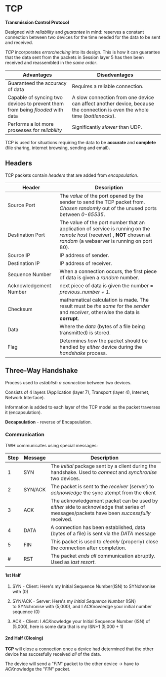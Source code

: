# TCP

**Transmission Control Protocol**

Designed with *reliability* and *guarantee* in mind:
 reserves a constant connection between two devices for the time needed for the data to be sent and received.

*TCP* incorporates *errorchecking* into its design.
 This is how it can guarantee that the data sent from the packets in Session layer 5 has then been received and reassembled in the *same order*.

| Advantages                                                                    | Disadvantages                                                                                                               |
| ----------------------------------------------------------------------------- | --------------------------------------------------------------------------------------------------------------------------- |
| Guaranteed the accuracy of data                                               | Requires a reliable connection.                                                                                             |
| Capable of syncing two devices to prevent them from being *flooded* with data | A slow connection from one device can affect another device, because the connection is even the whole time (*bottlenecks*). |
| Performs a lot more prosesses for *reliability*                               | Significantly *slower* than UDP.                                                                                            |

TCP is used for situations requiring the data to be **accurate** and **complete** (file sharing, internet browsing, sending and email).

## Headers

TCP packets contain *headers* that are added from *encapsulation*.

| **Header**             | **Description**                                                                                                                                                          |
| ---------------------- | ------------------------------------------------------------------------------------------------------------------------------------------------------------------------ |
| Source Port            | The *value* of the port opened by the sender to send the TCP packet from. *Chosen randomly* out of the unused ports between *0-65535*.                                   |
| Destination Port       | The value of the port number that an application of service is running on the *remote host* (receiver) , **NOT** chosen at *random* (a webserver is running on port 80). |
| Source IP              | IP address of sender.                                                                                                                                                    |
| Destination IP         | IP address of receiver.                                                                                                                                                  |
| Sequence Number        | When a connection occurs, the first piece of data is given a *random* number.                                                                                            |
| Acknowledgement Number | next piece of data is given the number = *previous_number + 1*.                                                                                                          |
| Checksum               | mathematical calculation is made. The result must be *the same* for the *sender* and *receiver*, otherwise the data is **corrupt**.                                      |
| Data                   | Where the *data* (bytes of a file being transmitted) is stored.                                                                                                          |
| Flag                   | Determines *how* the packet should be handled by *either* device during the *handshake* process.                                                                         |

## Three-Way Handshake

Process used to *establish a connection* between two devices.

Consists of 4 layers (Application (layer 7), Transport (layer 4), Internet, Network Interface).

Information is added to each layer of the TCP model as the packet traverses it (encapsulation).

**Decapsulation** - reverse of Encapsulation.

### Communication

TWH communicates using special messages:

| Step | Message | Description                                                                                                                               |
| :--- | ------- | ----------------------------------------------------------------------------------------------------------------------------------------- |
| 1    | SYN     | The *initial* package sent by a client during the handshake. Used to *connect* and *synchronise* two devices.                             |
| 2    | SYN/ACK | The packet is sent to the *receiver* (server) to *acknowledge* the sync atempt from the client                                            |
| 3    | ACK     | The acknowledgement packet can be used by *either* side to acknowledge that series of messages/packets have been *successfully* received. |
| 4    | DATA    | A connection has been established, data (bytes of a file) is sent via the *DATA* message                                                  |
| 5    | FIN     | This packet is used to *cleanly* (properly) close the connection after completion.                                                        |
| #    | RST     | The packet *ends all* communication abruptly. Used as *last resort*.                                                                      |

#### 1st Half

1. SYN - Client: Here's my Initial Sequence Number(ISN) to SYNchronise with (0)

2. SYN/ACK - Server:
 Here's my *Initial Sequence Number* (ISN) to SYNchronise with (5,000), and I *ACK*nowledge your initial number sequence (0)

3. ACK - Client:
 I *ACK*nowledge your Initial Sequence Number (ISN) of (5,000), here is some data that is my ISN+1 (5,000 + 1)

#### 2nd Half (Closing)

**TCP** will close a connection once a device had determined that the other device has succesfully received *all* of the data.

The device will send a "*FIN*" packet to the other device -> have to *ACK*nowledge the   "*FIN*" packet.
